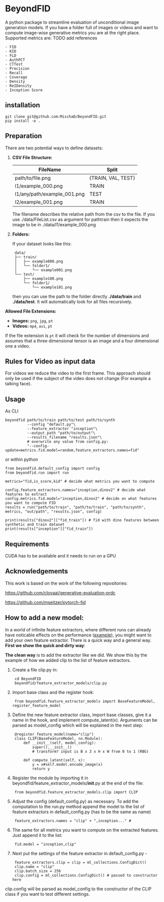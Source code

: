 # BeyondFID
A python package to streamline evaluation of unconditional image generation models. 
If you have a folder full of images or videos and want to compute image-wise generative metrics you are at the right place. 
Supported metrics are:  TODO add references

    - FID
    - KID
    - FLD
    - AuthPCT
    - CTTest
    - Precision
    - Recall
    - Coverage 
    - Density
    - ReIDensity 
    - Inception Score

## installation 

    git clone git@github.com:MischaD/BeyondFID.git
    pip install -e .

## Preparation 
There are two potential ways to define datasets:  

1. **CSV File Structure:**

   | FileName            | Split        |
   |---------------------|--------------|
   | path/to/file.png    | {TRAIN, VAL, TEST} |
   | l1/example_000.png  | TRAIN        |
   | l1/any/path/example_001.png  | TEST         |
   | l2/example_001.png  | TRAIN        |

    The filename describes the relative path from the csv to the file. If you use ./data/FileList.csv as argument for pathtrain then it expects the image to be in ./data/l1/example_000.png

2. **Folders:**

    If your dataset looks like this: 

        data/
        ├── train/
        │   ├── example000.png
        │   └── folder1/
        │       └── example001.png
        └── test/
            ├── example100.png
            └── folder1/
                └── example101.png

    then you can use the path to the folder directly **./data/train** and **./data/test**. It will automatically look for all files recursively.

**Allowed File Extensions:**
   - **Images:** `png`, `jpg`, `pt`
   - **Videos:** `mp4`, `avi`, `pt`

If the file extension is `pt` it will check for the number of dimensions and assumes that a three dimensional tensor is an image and a four dimensional one a video. 

## Rules for Video as input data
For videos we reduce the video to the first frame. This approach should only be used if the subject of the video does not change (For example a talking face).

## Usage 

As CLI 

    beyondfid path/to/train path/to/test path/to/synth
              --config "default.py"\
              --feature_extractor "inception"\
              --output_path "path/to/output"\
              --results_filename "results.json"\
              # overwrite any value from config.py: 
              "--config-update=metrics.fid.model=random,feature_extractors.names=fid"

or within python 

    from beyondfid.default_config import config 
    from beyondfid.run import run

    metrics="fid,is_score,kid" # decide what metrics you want to compute 

    config.feature_extractors.names="inception,dinov2" # decide what features to extract
    config.metrics.fid.model="inception,dinov2" # decide on what features you want to compute FID  
    results = run("path/to/train", "path/to/train", "path/to/synth", metrics, "out/path", "results.json", config)
    
    print(results["dinov2"]["fid_train"]) # fid with dino features between synthetic and train dataset
    print(results["inception"]["fid_train"])



## Requirements 

CUDA has to be available and it needs to run on a GPU 

## Acknowledgements 
This work is based on the work of the following repositories:


https://github.com/clovaai/generative-evaluation-prdc

https://github.com/mseitzer/pytorch-fid

## How to add a new model: 

In a world of infinite feature extractors, where different runs can already have noticable effects on the performance ([example](https://arxiv.org/abs/1801.01973)), you might want to add your own feature extractor. There is a quick way and a general way. 
**First we show the quick and dirty way**: 


**The clean way** is to add the extractor like we did. We show this by the example of how we added clip to the list of feature extractors. 

1. Create a file clip.py in:

        cd BeyondFID
        beyondfid/feature_extractor_models/clip.py


2. Import base class and the register hook: 

        from beyondfid.feature_extractor_models import BaseFeatureModel, register_feature_model

3. Define the new feature extractor class, import base classes, give it a name in the hook,  and implement compute_latent(x). Arguments can be parsed as model_config which will be explained in the next step: 

        @register_feature_model(name="clip")
        class CLIP(BaseFeatureModel, nn.Module):
            def __init__(self, model_config):
                super().__init__()
                # transform? input is B x 3 x H x W from 0 to 1 (RBG)

            def compute_latent(self, x):
                y = x#self.model.encode_image(x)
                return y

4. Register the module by importing it in beyondfid/feature_extractor_models/__init__.py at the end of the file:

        from beyondfid.feature_extractor_models.clip import CLIP 

5. Adjust the config (default_config.py) as necessary. To add the computation to the run.py method append the model to the list of feature extractors in default_config.py (has to be the same as name)

        feature_extractors.names = "clip" + ",inception..." # 

6. The same for all metrics you want to compute on the extracted features. Just append it to the list: 

        fid.model = "inception,clip"

7. Next put the settings of the feature extractor in default_config.py - 

        feature_extractors.clip = clip = ml_collections.ConfigDict()
        clip.name = "clip"
        clip.batch_size = 256
        clip.config = ml_collections.ConfigDict() # passed to constructor here

clip.config will be parsed as model_config to the constructor of the CLIP class if you want to test different settings.
